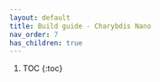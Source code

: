 ```yaml
---
layout: default
title: Build guide - Charybdis Nano
nav_order: 7
has_children: true
---
```


1. TOC
{:toc}
